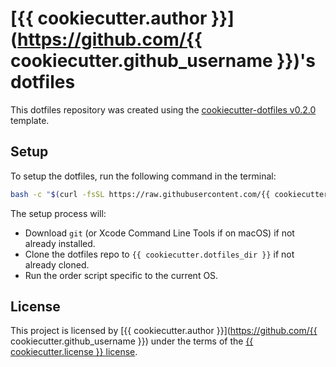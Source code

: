 # [{{ cookiecutter.author }}](https://github.com/{{ cookiecutter.github_username }})'s dotfiles

This dotfiles repository was created using the [cookiecutter-dotfiles v0.2.0](https://github.com/mariovagomarzal/cookiecutter-dotfiles/releases/tag/0.2.0) template.

## Setup
To setup the dotfiles, run the following command in the terminal:

```bash
bash -c "$(curl -fsSL https://raw.githubusercontent.com/{{ cookiecutter.github_username }}/{{ cookiecutter.github_repo }}/{{ cookiecutter.default_branch }}/src/setup.sh)"
```

The setup process will:

* Download `git` (or Xcode Command Line Tools if on macOS) if not already
  installed.
* Clone the dotfiles repo to `{{ cookiecutter.dotfiles_dir }}` if not
  already cloned.
* Run the order script specific to the current OS.

## License
This project is licensed by [{{ cookiecutter.author
}}](https://github.com/{{ cookiecutter.github_username }}) under the terms
of the [{{ cookiecutter.license }} license](/LICENSE).
